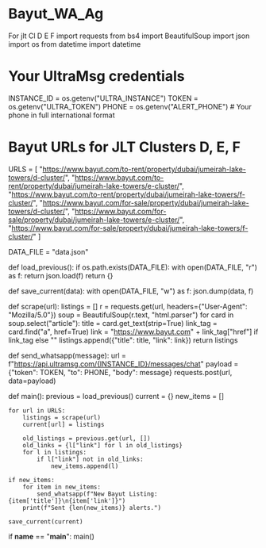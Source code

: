 # Bayut_WA_Ag
For jlt Cl D E F
import requests
from bs4 import BeautifulSoup
import json
import os
from datetime import datetime

# Your UltraMsg credentials
INSTANCE_ID = os.getenv("ULTRA_INSTANCE")
TOKEN = os.getenv("ULTRA_TOKEN")
PHONE = os.getenv("ALERT_PHONE")  # Your phone in full international format

# Bayut URLs for JLT Clusters D, E, F
URLS = [
    "https://www.bayut.com/to-rent/property/dubai/jumeirah-lake-towers/d-cluster/",
    "https://www.bayut.com/to-rent/property/dubai/jumeirah-lake-towers/e-cluster/",
    "https://www.bayut.com/to-rent/property/dubai/jumeirah-lake-towers/f-cluster/",
    "https://www.bayut.com/for-sale/property/dubai/jumeirah-lake-towers/d-cluster/",
    "https://www.bayut.com/for-sale/property/dubai/jumeirah-lake-towers/e-cluster/",
    "https://www.bayut.com/for-sale/property/dubai/jumeirah-lake-towers/f-cluster/"
]

DATA_FILE = "data.json"

def load_previous():
    if os.path.exists(DATA_FILE):
        with open(DATA_FILE, "r") as f:
            return json.load(f)
    return {}

def save_current(data):
    with open(DATA_FILE, "w") as f:
        json.dump(data, f)

def scrape(url):
    listings = []
    r = requests.get(url, headers={"User-Agent": "Mozilla/5.0"})
    soup = BeautifulSoup(r.text, "html.parser")
    for card in soup.select("article"):
        title = card.get_text(strip=True)
        link_tag = card.find("a", href=True)
        link = "https://www.bayut.com" + link_tag["href"] if link_tag else ""
        listings.append({"title": title, "link": link})
    return listings

def send_whatsapp(message):
    url = f"https://api.ultramsg.com/{INSTANCE_ID}/messages/chat"
    payload = {"token": TOKEN, "to": PHONE, "body": message}
    requests.post(url, data=payload)

def main():
    previous = load_previous()
    current = {}
    new_items = []

    for url in URLS:
        listings = scrape(url)
        current[url] = listings

        old_listings = previous.get(url, [])
        old_links = {l["link"] for l in old_listings}
        for l in listings:
            if l["link"] not in old_links:
                new_items.append(l)

    if new_items:
        for item in new_items:
            send_whatsapp(f"New Bayut Listing: {item['title']}\n{item['link']}")
        print(f"Sent {len(new_items)} alerts.")

    save_current(current)

if __name__ == "__main__":
    main()
